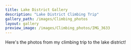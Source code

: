 ```yaml
---
title: Lake District Gallery
description: "Lake District Climbing Trip"
gallery_path: /images/Climbing_photos
layout: gallery
preview_image: /images/Climbing_photos/IMG_3633
---
```


Here's the photos from my climbing trip to the lake district!